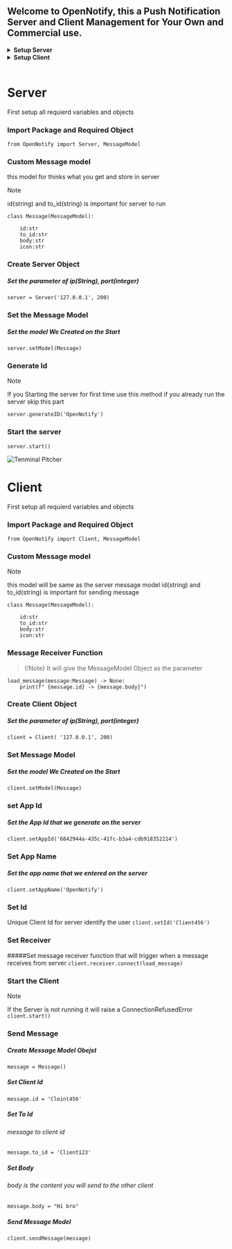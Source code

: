 
## Welcome to OpenNotify, this a Push Notification Server and Client Management for Your Own and Commercial use.

<details>
  <summary><strong>Setup Server</strong></summary>

 - [Import Package and Required Object](#import-package-and-required-object)
 - [Create Server Object](#create-server-object)
 - [Set the Message Model](#set-the-message-model)
 - [Generate Id ](#generate-id)
 - [Start the server](#start-the-server)
 - [Start The Server](#start-the-server)

</details>
<details>
  <summary><strong>Setup Client</strong></summary>

 - [Import Package and Required Object](#import-package-and-required-object)
 - [Create Client Object](#create-client-object)
 - [Message Receiver Function](#message-receiver-function)
 - [Set Message Model](#set-message-model)
 - [Set App Id ](#set-app-id)
 - [Set App Name ](#set-app-name)
 - [Set Id ](#set-id)
 - [Set Receiver](#set-receiver)
 - [Start The Client](#start-the-client)
 - [Send Message](#send-message)

</details>
</br>


# Server
First setup all requierd variables and objects

### Import Package and Required Object
```from OpenNotify import Server, MessageModel ```

### Custom Message model 
this model for thinks what you get and store in server
> [!Note]
> id{string) and to_id(string) is important for server to run 
```
class Message(MessageModel):

	id:str
	to_id:str
	body:str
	icon:str
```

### Create Server Object
##### Set the parameter of ip(String), port(integer)
``` server = Server('127.0.0.1', 200) ```

### Set the Message Model 
##### Set the model We Created on the Start
``` server.setModel(Message) ```

### Generate Id 
>[!Note]
>If you Starting the server for first time use this method if you already run the server skip this part

``` server.generateID('OpenNotify') ```

### Start the server
``` server.start() ```

![Tenminal Pitcher](https://github.com/Dinesh-Appu/OpenNotify/blob/main/src/Screenshot%202025-01-22%20180520.png)
</br>

# Client
First setup all requierd variables and objects

### Import Package and Required Object
```from OpenNotify import Client, MessageModel ```

### Custom Message model 
> [!Note]
> this model will be same as the server message model
> id{string) and to_id(string) is important for sending message 
```
class Message(MessageModel):

	id:str
	to_id:str
	body:str
	icon:str
```

### Message Receiver Function
>{!Note}
>It will give the MessageModel Object as the parameter
```
load_message(message:Message) -> None:
    print(f" {message.id} -> {message.body}")
```

### Create Client Object
##### Set the parameter of ip(String), port(integer)
``` client = Client( '127.0.0.1', 200) ```

### Set Message Model 
##### Set the model We Created on the Start
``` client.setModel(Message) ```

### set App Id 
##### Set the App Id that we generate on the server
``` client.setAppId('6842944a-435c-41fc-b3a4-cdb918352214') ```

### Set App Name
##### Set the app name that we entered on the server
``` client.setAppName('OpenNotify') ```

### Set Id 
Unique Client Id for server identify the user
``` client.setId('Client456') ```

### Set Receiver 
#####Set message receiver function that will trigger when a message receives from server 
``` client.receiver.connect(load_message) ```

### Start the Client
>[!Note]
> If the Server is not running it will raise a ConnectionRefusedError
``` client.start() ```

### Send Message
##### Create Message Model Obejst
``` message = Message() ```

##### Set Client Id
``` message.id = 'Cleint456' ```
##### Set To Id
###### message to client id
``` message.to_id = 'Client123' ```

##### Set Body
###### body is the content you will send to the other client
``` message.body = "Hi bro" ```

##### Send Message Model
``` client.sendMessage(message) ```





